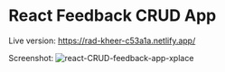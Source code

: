 # React Feedback CRUD App

Live version: https://rad-kheer-c53a1a.netlify.app/

Screenshot:
![react-CRUD-feedback-app-xplace](https://github.com/nimroddanielmaayan/feedback-app/assets/30357578/8b044867-7ee6-4212-9400-8a225da844e0)
